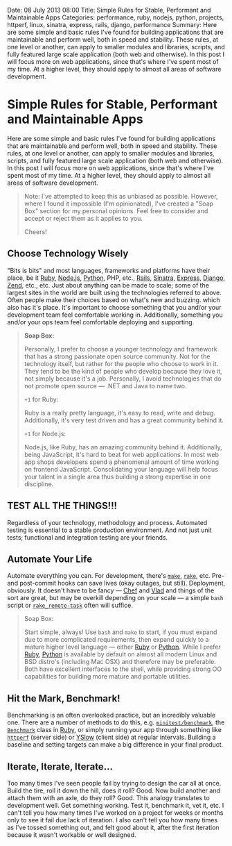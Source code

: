Date: 08 July 2013 08:00
Title: Simple Rules for Stable, Performant and Maintainable Apps
Categories: performance, ruby, nodejs, python, projects, httperf, linux, sinatra, express, rails, django, performance
Summary: Here are some simple and basic rules I've found for building applications that are maintainable and perform well, both in speed and stability. These rules, at one level or another, can apply to smaller modules and libraries, scripts, and fully featured large scale application (both web and otherwise). In this post I will focus more on web applications, since that's where I've spent most of my time. At a higher level, they should apply to almost all areas of software development.

# Simple Rules for Stable, Performant and Maintainable Apps

Here are some simple and basic rules I've found for building applications that are maintainable and perform well, both in speed and stability. These rules, at one level or another, can apply to smaller modules and libraries, scripts, and fully featured large scale application (both web and otherwise). In this post I will focus more on web applications, since that's where I've spent most of my time. At a higher level, they should apply to almost all areas of software development.

> Note: I've attempted to keep this as unbiased as possible. However, where I found it impossible (I'm opinionated), I've created a "Soap Box" section for my personal opinions. Feel free to consider and accept or reject them as it applies to you.
>
> Cheers!

## Choose Technology Wisely

"Bits is bits" and most languages, frameworks and platforms have their place, be it [Ruby](/ruby), [Node.js](/node), [Python](/python), PHP, etc., [Rails](http://rubyonrails.org/), [Sinatra](/sinatra), [Express](http://expressjs.com/), [Django](https://www.djangoproject.com/), [Zend](http://www.zend.com/en/), etc., etc. Just about anything can be made to scale; some of the largest sites in the world are built using the technologies referred to above. Often people make their choices based on what's new and buzzing. which also has it's place. It's important to choose something that you and/or your development team feel comfortable working in. Additionally, something you and/or your ops team feel comfortable deploying and supporting.  

> **Soap Box:**
>
> Personally, I prefer to choose a younger technology and framework that has a strong passionate open source community. Not for the technology itself, but rather for the people who choose to work in it. They tend to be the kind of people who develop because they love it, not simply because it's a job. Personally, I avoid technologies that do not promote open source &mdash; .NET and Java to name two.
>
> `+1` for Ruby:
>
> Ruby is a really pretty language, it's easy to read, write and debug. Additionally, it's very test driven and has a great community behind it.
>
> `+1` for Node.js:
>
> Node.js, like Ruby, has an amazing community behind it. Additionally, being JavaScript, it's hard to beat for web applications. In most web app shops developers spend a phenomenal amount of time working on frontend JavaScript. Consolidating your language will help focus your talent in a single area thus building a strong expertise in one discipline. 


## TEST ALL THE THINGS!!!

Regardless of your technology, methodology and process. Automated testing is essential to a stable production environment. And not just unit tests; functional and integration testing are your friends. 


## Automate Your Life

Automate everything you can. For development, there's [`make`](http://www.gnu.org/software/make/), [`rake`](http://rake.rubyforge.org/), etc. Pre- and post-commit hooks can save lives (okay outages, but still). Deployment, obviously. It doesn't have to be fancy &mdash; [Chef](http://www.opscode.com/chef/) and [Vlad](http://rubyhitsquad.com/Vlad_the_Deployer.html) and things of the sort are great, but may be overkill depending on your scale &mdash; a simple `bash` script or [`rake_remote-task`](https://github.com/seattlerb/rake-remote_task) often will suffice. 

> Soap Box:
>
> Start simple, always! Use `bash` and `make` to start, if you must expand due to more complicated requirements, then expand quickly to a mature higher level language &mdash; either [Ruby](/ruby) or [Python](/python). While I prefer [Ruby](/ruby), [Python](/python) is available by default on almost all modern Linux and BSD distro's (including Mac OSX) and therefore may be preferable. Both have excellent interfaces to the shell, while providing strong OO capabilities for building more mature and portable utilities. 


## Hit the Mark, Benchmark!

Benchmarking is an often overlooked practice, but an incredibly valuable one. There are a number of methods to do this, e.g. [`minitest/benchmark`](http://docs.seattlerb.org/minitest/#label-Benchmarks), the [`Benchmark`](http://www.ruby-doc.org/stdlib-2.0/libdoc/benchmark/rdoc/Benchmark.html) class in [Ruby](/ruby), or simply running your app through something like [`httperf`](/httperf) (server side) or [YSlow](http://yslow.org/) (client side) at regular intervals. Building a baseline and setting targets can make a big difference in your final product. 


## Iterate, Iterate, Iterate...

Too many times I've seen people fail by trying to design the car all at once. Build the tire, roll it down the hill, does it roll? Good. Now build another and attach them with an axle, do they roll? Good. This analogy translates to development well. Get something working.  Test it, benchmark it, vet it, etc. I can't tell you how many times I've worked on a project for weeks or months only to see it fail due lack of iteration. I also can't tell you how many times as I've tossed something out, and felt good about it, after the first iteration because it wasn't workable or well designed. 

